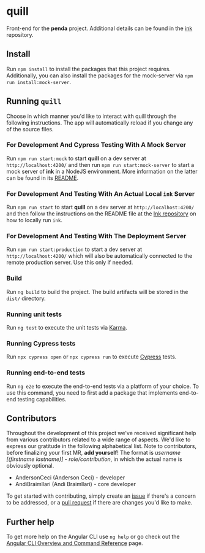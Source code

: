 # quill

Front-end for the **penda** project. Additional details can be found in
the [ink](https://github.com/OpenCovenant/ink) repository.

## Install

Run `npm install` to install the packages that this project requires. Additionally, you can also install the packages
for the mock-server via `npm run install:mock-server`.

## Running `quill`

Choose in which manner you'd like to interact with quill through the following instructions. The app will automatically
reload if you change any of the source files.

### For Development And Cypress Testing With A Mock Server

Run `npm run start:mock` to start **quill** on a dev server at `http://localhost:4200/` and then
run `npm run start:mock-server` to start
a mock server of **ink** in a NodeJS environment. More information on the latter can be found in
its [README](mock-server/README.md).

### For Development And Testing With An Actual Local `ink` Server

Run `npm run start` to start **quill** on a dev server at `http://localhost:4200/` and then follow the instructions on
the README
file at the [Ink repository](https://github.com/OpenCovenant/ink) on how to locally run `ink`.

### For Development And Testing With The Deployment Server

Run `npm run start:production` to start a dev server at `http://localhost:4200/` which will also be automatically
connected to the remote production server. Use this only if needed.

### Build

Run `ng build` to build the project. The build artifacts will be stored in the `dist/` directory.

### Running unit tests

Run `ng test` to execute the unit tests via [Karma](https://karma-runner.github.io).

### Running Cypress tests

Run `npx cypress open` or `npx cypress run` to execute [Cypress](https://github.com/cypress-io/cypress) tests.

### Running end-to-end tests

Run `ng e2e` to execute the end-to-end tests via a platform of your choice. To use this command, you need to first add a
package that implements end-to-end testing capabilities.

## Contributors

Throughout the development of this project we've received significant help from various contributors related to a wide
range of aspects. We'd like to express our gratitude in the following alphabetical list. Note to contributors, before
finalizing your first MR, **add yourself**! The format is _username [(firstname lastname)] - role/contribution_, in
which the actual name is obviously optional.

- AndersonCeci (Anderson Ceci) - developer
- AndiBraimllari (Andi Braimllari) - core developer

To get started with contributing, simply create an [issue](https://github.com/OpenCovenant/quill/issues) if there's a
concern to be addressed, or a [pull request](https://github.com/OpenCovenant/quill/pulls) if there are changes you'd
like to make.

## Further help

To get more help on the Angular CLI use `ng help` or go check out
the [Angular CLI Overview and Command Reference](https://angular.io/cli) page.
